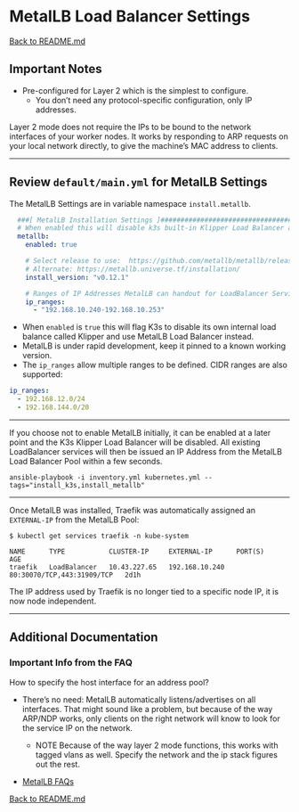 # MetalLB Load Balancer Settings

[Back to README.md](../README.md)

## Important Notes

* Pre-configured for Layer 2 which is the simplest to configure.
  * You don’t need any protocol-specific configuration, only IP addresses.

Layer 2 mode does not require the IPs to be bound to the network interfaces of your worker nodes. It works by responding to ARP requests on your local network directly, to give the machine’s MAC address to clients.

---

## Review `default/main.yml` for MetalLB Settings

The MetalLB Settings are in variable namespace `install.metallb`.

```yaml
  ###[ MetalLB Installation Settings ]#############################################################
  # When enabled this will disable k3s built-in Klipper Load Balancer and enable MetalLB instead.
  metallb:
    enabled: true

    # Select release to use:  https://github.com/metallb/metallb/releases
    # Alternate: https://metallb.universe.tf/installation/
    install_version: "v0.12.1"

    # Ranges of IP Addresses MetalLB can handout for LoadBalancer Services
    ip_ranges: 
      - "192.168.10.240-192.168.10.253"
```

* When `enabled` is `true` this will flag K3s to disable its own internal load balance called Klipper and use MetalLB Load Balancer instead.
* MetalLB is under rapid development, keep it pinned to a known working version.
* The `ip_ranges` allow multiple ranges to be defined. CIDR ranges are also supported:

```yaml
ip_ranges:
  - 192.168.12.0/24
  - 192.168.144.0/20
```

---

If you choose not to enable MetalLB initially, it can be enabled at a later point and the K3s Klipper Load Balancer will be disabled.  All existing LoadBalancer services will then be issued an IP Address from the MetalLB Load Balancer Pool within a few seconds.  

```shell
ansible-playbook -i inventory.yml kubernetes.yml --tags="install_k3s,install_metallb"
```

---

Once MetalLB was installed, Traefik was automatically assigned an `EXTERNAL-IP` from the MetalLB Pool:

```text
$ kubectl get services traefik -n kube-system

NAME      TYPE           CLUSTER-IP     EXTERNAL-IP      PORT(S)                      AGE
traefik   LoadBalancer   10.43.227.65   192.168.10.240   80:30070/TCP,443:31909/TCP   2d1h
```

The IP address used by Traefik is no longer tied to a specific node IP, it is now node independent.

---

## Additional Documentation

### Important Info from the FAQ

How to specify the host interface for an address pool?

* There’s no need: MetalLB automatically listens/advertises on all interfaces. That might sound like a problem, but because of the way ARP/NDP works, only clients on the right network will know to look for the service IP on the network.

  * NOTE Because of the way layer 2 mode functions, this works with tagged vlans as well. Specify the network and the ip stack figures out the rest.

* [MetalLB FAQs](https://metallb.universe.tf/faq/)

[Back to README.md](../README.md)
